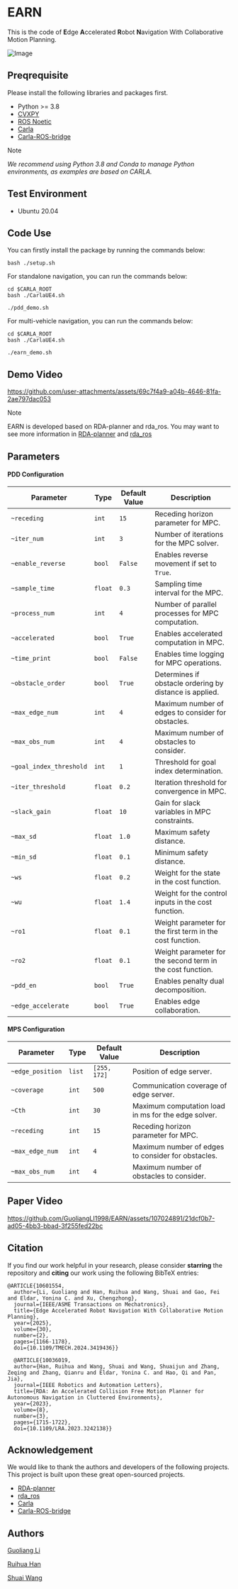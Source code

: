 # EARN

This is the code of **E**dge **A**ccelerated **R**obot **N**avigation With Collaborative Motion Planning.

![Image](https://github.com/user-attachments/assets/2e347949-2c45-40ba-8180-0ae5f13b658e)

## Preqrequisite

Please install the following libraries and packages first.

- Python >= 3.8
- [CVXPY](https://www.cvxpy.org/)
- [ROS Noetic](https://wiki.ros.org/noetic)
- [Carla](https://carla.org/)
- [Carla-ROS-bridge](https://github.com/carla-simulator/ros-bridge)

> [!NOTE]
> *We recommend using Python 3.8 and Conda to manage Python environments, as examples are based on CARLA.*

## Test Environment 

- Ubuntu 20.04

## Code Use

You can firstly install the package by running the commands below:

```
bash ./setup.sh
```

For standalone navigation, you can run the commands below:
```
cd $CARLA_ROOT
bash ./CarlaUE4.sh
```
```
./pdd_demo.sh
```

For multi-vehicle navigation, you can run the commands below:
```
cd $CARLA_ROOT
bash ./CarlaUE4.sh
```
```
./earn_demo.sh
```

## Demo Video

https://github.com/user-attachments/assets/69c7f4a9-a04b-4646-81fa-2ae797dac053


> [!NOTE]
EARN is developed based on RDA-planner and rda_ros. You may want to see more information in [RDA-planner](https://github.com/hanruihua/RDA-planner) and [rda_ros](https://github.com/hanruihua/rda_ros)


## Parameters

#### PDD Configuration

| Parameter               | Type    | Default Value | Description                                                |
| ----------------------- | ------- | ------------- | ---------------------------------------------------------- |
| `~receding`             | `int`   | `15`          | Receding horizon parameter for MPC.                        |
| `~iter_num`             | `int`   | `3`           | Number of iterations for the MPC solver.                   |
| `~enable_reverse`       | `bool`  | `False`       | Enables reverse movement if set to `True`.                 |
| `~sample_time`          | `float` | `0.3`         | Sampling time interval for the MPC.                        |
| `~process_num`          | `int`   | `4`           | Number of parallel processes for MPC computation.          |
| `~accelerated`          | `bool`  | `True`        | Enables accelerated computation in MPC.                    |
| `~time_print`           | `bool`  | `False`       | Enables time logging for MPC operations.                   |
| `~obstacle_order`       | `bool`  | `True`        | Determines if obstacle ordering by distance is applied.    |
| `~max_edge_num`         | `int`   | `4`           | Maximum number of edges to consider for obstacles.         |
| `~max_obs_num`          | `int`   | `4`           | Maximum number of obstacles to consider.                   |
| `~goal_index_threshold` | `int`   | `1`           | Threshold for goal index determination.                    |
| `~iter_threshold`       | `float` | `0.2`         | Iteration threshold for convergence in MPC.                |
| `~slack_gain`           | `float` | `10`           | Gain for slack variables in MPC constraints.               |
| `~max_sd`               | `float` | `1.0`         | Maximum safety distance.                                   |
| `~min_sd`               | `float` | `0.1`         | Minimum safety distance.                                   |
| `~ws`                   | `float` | `0.2`         | Weight for the state in the cost function.                 |
| `~wu`                   | `float` | `1.4`         | Weight for the control inputs in the cost function.        |
| `~ro1`                  | `float` | `0.1`         | Weight parameter for the first term in the cost function.  |
| `~ro2`                  | `float` | `0.1`         | Weight parameter for the second term in the cost function. |
| `~pdd_en`               | `bool` | `True`         | Enables penalty dual decomposition.  |
| `~edge_accelerate`      | `bool` | `True`         | Enables edge collaboration.  |


#### MPS Configuration

| Parameter               | Type    | Default Value | Description                                                |
| ----------------------- | ------- | ------------- | ---------------------------------------------------------- |
| `~edge_position`             | `list`   | `[255, 172]`          | Position of edge server.                        |
| `~coverage`             | `int`   | `500`          | Communication coverage of edge server.                        |
| `~Cth`             | `int`   | `30`           | Maximum computation load in ms for the edge solver.                   |
| `~receding`             | `int`   | `15`          | Receding horizon parameter for MPC.                        |
| `~max_edge_num`         | `int`   | `4`           | Maximum number of edges to consider for obstacles.         |
| `~max_obs_num`          | `int`   | `4`           | Maximum number of obstacles to consider.                   |



## Paper Video

https://github.com/GuoliangLI1998/EARN/assets/107024891/21dcf0b7-ad05-4bb3-bbad-3f255fed22bc

## Citation

If you find our work helpful in your research, please consider **starring** the repository and **citing** our work using the following BibTeX entries:

```
@ARTICLE{10601554,
  author={Li, Guoliang and Han, Ruihua and Wang, Shuai and Gao, Fei and Eldar, Yonina C. and Xu, Chengzhong},
  journal={IEEE/ASME Transactions on Mechatronics}, 
  title={Edge Accelerated Robot Navigation With Collaborative Motion Planning}, 
  year={2025},
  volume={30},
  number={2},
  pages={1166-1178},
  doi={10.1109/TMECH.2024.3419436}}
```

```
  @ARTICLE{10036019,
  author={Han, Ruihua and Wang, Shuai and Wang, Shuaijun and Zhang, Zeqing and Zhang, Qianru and Eldar, Yonina C. and Hao, Qi and Pan, Jia},
  journal={IEEE Robotics and Automation Letters}, 
  title={RDA: An Accelerated Collision Free Motion Planner for Autonomous Navigation in Cluttered Environments}, 
  year={2023},
  volume={8},
  number={3},
  pages={1715-1722},
  doi={10.1109/LRA.2023.3242138}}

```

## Acknowledgement

We would like to thank the authors and developers of the following projects. This project is built upon these great open-sourced projects.
- [RDA-planner](https://github.com/hanruihua/RDA-planner)
- [rda_ros](https://github.com/hanruihua/rda_ros)
- [Carla](https://carla.org/)
- [Carla-ROS-bridge](https://github.com/carla-simulator/ros-bridge)

## Authors

[Guoliang Li](https://github.com/GuoliangLI1998)

[Ruihua Han](https://github.com/hanruihua)

[Shuai Wang](https://github.com/bearswang)
